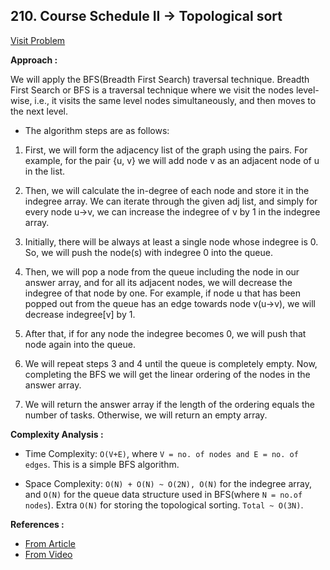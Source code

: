 ## 210. Course Schedule II -> Topological sort

[Visit Problem](https://leetcode.com/problems/course-schedule-ii/description/)

**Approach :**<br/>

We will apply the BFS(Breadth First Search) traversal technique. Breadth First Search or BFS is a traversal technique where we visit the nodes level-wise, i.e., it visits the same level nodes simultaneously, and then moves to the next level.<br/>

-   The algorithm steps are as follows: <br/>

1. First, we will form the adjacency list of the graph using the pairs. For example, for the pair {u, v} we will add node v as an adjacent node of u in the list.

2. Then, we will calculate the in-degree of each node and store it in the indegree array. We can iterate through the given adj list, and simply for every node u->v, we can increase the indegree of v by 1 in the indegree array.

3. Initially, there will be always at least a single node whose indegree is 0. So, we will push the node(s) with indegree 0 into the queue.

4. Then, we will pop a node from the queue including the node in our answer array, and for all its adjacent nodes, we will decrease the indegree of that node by one. For example, if node u that has been popped out from the queue has an edge towards node v(u->v), we will decrease indegree[v] by 1.

5. After that, if for any node the indegree becomes 0, we will push that node again into the queue.

6. We will repeat steps 3 and 4 until the queue is completely empty. Now, completing the BFS we will get the linear ordering of the nodes in the answer array.

7. We will return the answer array if the length of the ordering equals the number of tasks. Otherwise, we will return an empty array.

**Complexity Analysis :**<br/>

-   Time Complexity: `O(V+E)`, where `V = no. of nodes and E = no. of edges`. This is a simple BFS algorithm.

-   Space Complexity: `O(N) + O(N) ~ O(2N), O(N)` for the indegree array, and `O(N)` for the queue data structure used in BFS(where `N = no.of nodes`). Extra `O(N)` for storing the topological sorting. `Total ~ O(3N)`.

**References :**<br/>

-   [From Article](https://takeuforward.org/data-structure/course-schedule-i-and-ii-pre-requisite-tasks-topological-sort-g-24/)
-   [From Video](https://www.youtube.com/watch?v=WAOfKpxYHR8&list=PLgUwDviBIf0oE3gA41TKO2H5bHpPd7fzn&index=24)

